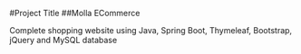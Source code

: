 #Project Title
##Molla ECommerce


Complete shopping website using Java, Spring Boot, Thymeleaf, Bootstrap, jQuery and MySQL database
